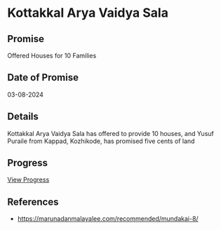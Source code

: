 # Kottakkal Arya Vaidya Sala

## Promise

Offered Houses for 10 Families

## Date of Promise

03-08-2024

## Details

Kottakkal Arya Vaidya Sala has offered to provide 10 houses, and Yusuf Puraile from Kappad, Kozhikode, has promised five cents of land

## Progress

[View Progress](../progress/kottakkal_arya_vaidya_sala.md)

## References

- https://marunadanmalayalee.com/recommended/mundakai-8/
